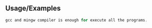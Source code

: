 ## Usage/Examples

```javascript
gcc and mingw compiler is enough for execute all the programs.
```

